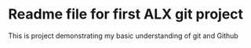 # Readme file for first ALX git project
This is  project demonstrating my basic understanding of git and Github